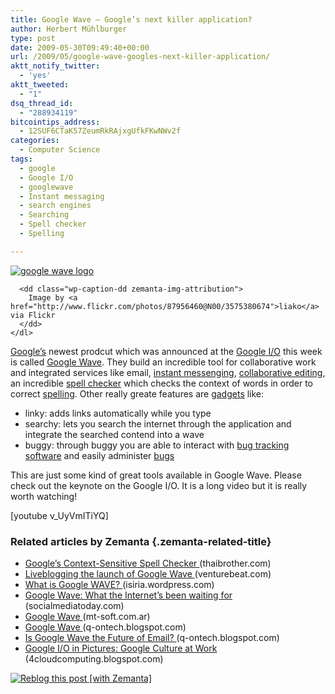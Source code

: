```yaml
---
title: Google Wave – Google’s next killer application?
author: Herbert Mühlburger
type: post
date: 2009-05-30T09:49:40+00:00
url: /2009/05/google-wave-googles-next-killer-application/
aktt_notify_twitter:
  - 'yes'
aktt_tweeted:
  - "1"
dsq_thread_id:
  - "288934119"
bitcointips_address:
  - 12SUF6CTaK57ZeumRkRAjxgUfkFKwNWv2f
categories:
  - Computer Science
tags:
  - google
  - Google I/O
  - googlewave
  - Instant messaging
  - search engines
  - Searching
  - Spell checker
  - Spelling

---
```

<div class="zemanta-img">
  <div>
    <dl class="wp-caption alignright">
      <dt class="wp-caption-dt">
        <a href="http://www.flickr.com/photos/87956460@N00/3575380674"><img title="google wave logo" src="http://farm4.static.flickr.com/3563/3575380674_b7c336758d_m.jpg" alt="google wave logo" /></a>
      </dt>
      
      <dd class="wp-caption-dd zemanta-img-attribution">
        Image by <a href="http://www.flickr.com/photos/87956460@N00/3575380674">liako</a> via Flickr
      </dd>
    </dl>
  </div>
</div>

<a title="Google" href="http://www.google.com" target="_blank">Google&#8217;s</a> newest prodcut which was announced at the <a title="Google I/O" href="http://code.google.com/intl/de-DE/events/io/" target="_blank"><span class="zem_slink">Google</span> I/O</a> this week is called <a title="Google Wave" href="http://wave.google.com/" target="_blank">Google Wave</a>. They build an incredible tool for collaborative work and integrated services like email, <a class="zem_slink" title="Instant messaging" rel="wikipedia" href="http://en.wikipedia.org/wiki/Instant_messaging">instant messenging</a>, <a class="zem_slink" title="Collaborative editing" rel="wikipedia" href="http://en.wikipedia.org/wiki/Collaborative_editing">collaborative editing</a>, an incredible <a class="zem_slink" title="Spell checker" rel="wikipedia" href="http://en.wikipedia.org/wiki/Spell_checker">spell checker</a> which checks the context of words in order to correct <a class="zem_slink" title="Spelling" rel="wikipedia" href="http://en.wikipedia.org/wiki/Spelling">spelling</a>. Other really greate features are <a class="zem_slink" title="Gadget" rel="wikipedia" href="http://en.wikipedia.org/wiki/Gadget">gadgets</a> like:

  * linky: adds links automatically while you type
  * searchy: lets you search the internet through the application and integrate the searched contend into a wave
  * buggy: through buggy you are able to interact with <a class="zem_slink" title="Bug tracking system" rel="wikipedia" href="http://en.wikipedia.org/wiki/Bug_tracking_system">bug tracking</a> <a class="zem_slink" title="Computer software" rel="wikipedia" href="http://en.wikipedia.org/wiki/Computer_software">software</a> and easily administer <a class="zem_slink" title="Software bug" rel="wikipedia" href="http://en.wikipedia.org/wiki/Software_bug">bugs</a>

This are just some kind of great tools available in Google Wave. Please check out the keynote on the Google I/O. It is a long video but it is really worth watching!

[youtube v_UyVmITiYQ]

### Related articles by Zemanta {.zemanta-related-title}

<ul class="zemanta-article-ul">
  <li class="zemanta-article-ul-li">
    <a href="http://www.thaibrother.com/blog/?p=14940"> Google&#8217;s Context-Sensitive Spell Checker </a> (thaibrother.com)
  </li>
  <li class="zemanta-article-ul-li">
    <a href="http://venturebeat.com/2009/05/28/liveblogging-the-launch-of-google-wave/"> Liveblogging the launch of Google Wave </a> (venturebeat.com)
  </li>
  <li class="zemanta-article-ul-li">
    <a href="http://isiria.wordpress.com/2009/05/30/what-is-google-wave/"> What is Google WAVE? </a> (isiria.wordpress.com)
  </li>
  <li class="zemanta-article-ul-li">
    <a href="http://www.socialmediatoday.com/SMC/97389"> Google Wave: What the Internet&#8217;s been waiting for </a> (socialmediatoday.com)
  </li>
  <li class="zemanta-article-ul-li">
    <a href="http://www.mt-soft.com.ar/2009/05/29/google-wave/"> Google Wave </a> (mt-soft.com.ar)
  </li>
  <li class="zemanta-article-ul-li">
    <a href="http://q-ontech.blogspot.com/2009/05/google-wave.html"> Google Wave </a> (q-ontech.blogspot.com)
  </li>
  <li class="zemanta-article-ul-li">
    <a href="http://q-ontech.blogspot.com/2009/05/is-google-wave-future-of-email.html"> Is Google Wave the Future of Email? </a> (q-ontech.blogspot.com)
  </li>
  <li class="zemanta-article-ul-li">
    <a href="http://4cloudcomputing.blogspot.com/2009/05/google-io-in-pictures-google-culture-at.html"> Google I/O in Pictures: Google Culture at Work </a> (4cloudcomputing.blogspot.com)
  </li>
</ul>

<div class="zemanta-pixie">
  <a class="zemanta-pixie-a" title="Reblog this post [with Zemanta]" href="http://reblog.zemanta.com/zemified/8167ffa0-35b4-4e31-9f62-0e32d105aba9/"><img class="zemanta-pixie-img" src="http://img.zemanta.com/reblog_e.png?x-id=8167ffa0-35b4-4e31-9f62-0e32d105aba9" alt="Reblog this post [with Zemanta]" /></a><span class="zem-script more-related pretty-attribution"></span>
</div>